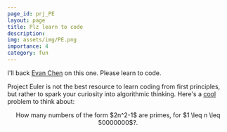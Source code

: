 ```yaml
---
page_id: prj_PE
layout: page
title: Plz learn to code
description:
img: assets/img/PE.png
importance: 4
category: fun
---
```


I'll back [Evan Chen](https://web.evanchen.cc/techspeech.html) on this one. Please learn to code. 

Project Euler is not the best resource to learn coding from first principles, but rather to spark your curiosity into algorithmic thinking. Here's a [cool](https://projecteuler.net/problem=216) problem to think about:

<p style="text-align: center;">
How many numbers of the form $2n^2-1$ are primes, for $1 \leq n \leq 50000000$?. 
</p>
